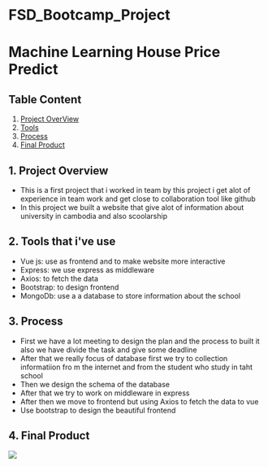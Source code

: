 # FSD_Bootcamp_Project
# Machine Learning House Price Predict
## Table Content
1. [Project OverView](#ov)
2. [Tools](#to)
3. [Process](#pro)
4. [Final Product](#fin)
<a name="ov"></a>
## 1. Project Overview
- This is a first project that i worked in team by this project i get alot of experience in team work and get close to collaboration tool like github
- In this project we built a website that give alot of information about university in cambodia and also scoolarship 
<a name="to"></a>
## 2. Tools that i've use
- Vue js: use as frontend and to make website more interactive
- Express: we use express as middleware
- Axios: to fetch the data
- Bootstrap: to design frontend
- MongoDb: use a a database to store information about the school
<a name="pro"></a>
## 3. Process
- First we have a lot meeting to design the plan and the process to built it also we have divide the task and give some deadline
- After that we really focus of database first we try to collection informatiion  fro m the internet and from the student who study in taht school
- Then we design the schema of the database 
- After that we try to work on middleware in  express
- After then we move to frontend but using Axios to fetch the data to vue 
- Use bootstrap to design the beautiful frontend
<a name="fin"></a>
## 4. Final Product
![](/pic.png)
